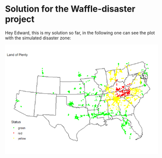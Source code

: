 # Solution for the Waffle-disaster project

Hey Edward, this is my solution so far, in the following one can see the
plot with the simulated disaster zone:

![](Jana_Kimmich_files/figure-markdown_strict/setup-1.png)
